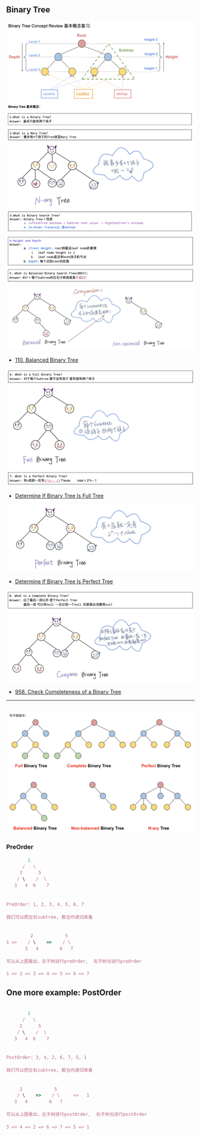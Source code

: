 ## Binary Tree
![](img/2022-12-24-15-30-14.png)
![](img/2022-12-24-15-30-34.png)
![](img/2022-12-24-15-31-22.png)
- [110. Balanced Binary Tree](https://novemberfall.github.io/LeetCode-NoteBook/#/ch5/checkBalanced)

![](img/2022-12-24-15-32-45.png)
- [Determine If Binary Tree Is Full Tree](https://novemberfall.github.io/LeetCode-NoteBook/#/binaryTree/fullbinary)

![](img/2022-12-24-15-33-50.png)
- [Determine If Binary Tree Is Perfect Tree](https://novemberfall.github.io/LeetCode-NoteBook/#/binaryTree/perfectbinary)

![](img/2022-12-24-15-34-30.png)
- [958. Check Completeness of a Binary Tree](https://novemberfall.github.io/LeetCode-NoteBook/#/binaryTree/completeness)
---
![](img/2022-12-24-15-36-05.png)
---
### PreOrder


```ruby
        1
      /   \
     2      5
    / \    /  \
   3   4  6    7


PreOrder: 1, 2, 3, 4, 5, 6, 7   

我们可以把左右subtree, 都当作递归来看


         2            5
1 =>    / \    =>    / \
       3   4        6   7
 
可以从上图看出，左子树进行preOrder,  右子树也进行preOrder

1 => 2 => 3 => 4 => 5 => 6 => 7
```

## One more example: PostOrder

```ruby

        1
      /   \
     2      5
    / \    /  \
   3   4  6    7


PostOrder: 3, 4, 2, 6, 7, 5, 1

我们可以把左右subtree, 都当作递归来看


     2            5
    / \    =>    / \     =>   1
   3   4        6   7
 
可以从上图看出，左子树进行postOrder,  右子树也进行postOrder

3 => 4 => 2 => 6 => 7 => 5 => 1
```